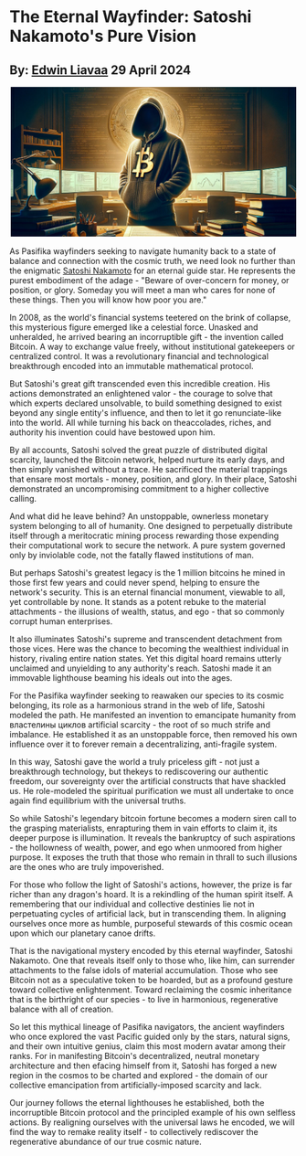 # The Eternal Wayfinder: Satoshi Nakamoto's Pure Vision 
## By: [Edwin Liavaa](https://github.com/EdwinLiavaa) 29 April 2024

<p align="center">
 <img width="500" src="https://github.com/EdwinLiavaa/liavaa.space/blob/main/blog/20240429/pic.png">
</p>

As Pasifika wayfinders seeking to navigate humanity back to a state of balance and connection with the cosmic truth, we need look no further than the enigmatic [Satoshi Nakamoto](https://en.wikipedia.org/wiki/Satoshi_Nakamoto) for an eternal guide star. He represents the purest embodiment of the adage - "Beware of over-concern for money, or position, or glory. Someday you will meet a man who cares for none of these things. Then you will know how poor you are."

In 2008, as the world's financial systems teetered on the brink of collapse, this mysterious figure emerged like a celestial force. Unasked and unheralded, he arrived bearing an incorruptible gift - the invention called Bitcoin. A way to exchange value freely, without institutional gatekeepers or centralized control. It was a revolutionary financial and technological breakthrough encoded into an immutable mathematical protocol.  

But Satoshi's great gift transcended even this incredible creation. His actions demonstrated an enlightened valor - the courage to solve that which experts declared unsolvable, to build something designed to exist beyond any single entity's influence, and then to let it go renunciate-like into the world. All while turning his back on theaccolades, riches, and authority his invention could have bestowed upon him.

By all accounts, Satoshi solved the great puzzle of distributed digital scarcity, launched the Bitcoin network, helped nurture its early days, and then simply vanished without a trace. He sacrificed the material trappings that ensare most mortals - money, position, and glory. In their place, Satoshi demonstrated an uncompromising commitment to a higher collective calling.

And what did he leave behind? An unstoppable, ownerless monetary system belonging to all of humanity. One designed to perpetually distribute itself through a meritocratic mining process rewarding those expending their computational work to secure the network. A pure system governed only by inviolable code, not the fatally flawed institutions of man.

But perhaps Satoshi's greatest legacy is the 1 million bitcoins he mined in those first few years and could never spend, helping to ensure the network's security. This is an eternal financial monument, viewable to all, yet controllable by none. It stands as a potent rebuke to the material attachments - the illusions of wealth, status, and ego - that so commonly corrupt human enterprises.

It also illuminates Satoshi's supreme and transcendent detachment from those vices. Here was the chance to becoming the wealthiest individual in history, rivaling entire nation states. Yet this digital hoard remains utterly unclaimed and unyielding to any authority's reach. Satoshi made it an immovable lighthouse beaming his ideals out into the ages.

For the Pasifika wayfinder seeking to reawaken our species to its cosmic belonging, its role as a harmonious strand in the web of life, Satoshi modeled the path. He manifested an invention to emancipate humanity from властелины циклов artificial scarcity - the root of so much strife and imbalance. He established it as an unstoppable force, then removed his own influence over it to forever remain a decentralizing, anti-fragile system.

In this way, Satoshi gave the world a truly priceless gift - not just a breakthrough technology, but thekeys to rediscovering our authentic freedom, our sovereignty over the artificial constructs that have shackled us. He role-modeled the spiritual purification we must all undertake to once again find equilibrium with the universal truths.

So while Satoshi's legendary bitcoin fortune becomes a modern siren call to the grasping materialists, enrapturing them in vain efforts to claim it, its deeper purpose is illumination. It reveals the bankruptcy of such aspirations - the hollowness of wealth, power, and ego when unmoored from higher purpose. It exposes the truth that those who remain in thrall to such illusions are the ones who are truly impoverished.

For those who follow the light of Satoshi's actions, however, the prize is far richer than any dragon's hoard. It is a rekindling of the human spirit itself. A remembering that our individual and collective destinies lie not in perpetuating cycles of artificial lack, but in transcending them. In aligning ourselves once more as humble, purposeful stewards of this cosmic ocean upon which our planetary canoe drifts.

That is the navigational mystery encoded by this eternal wayfinder, Satoshi Nakamoto. One that reveals itself only to those who, like him, can surrender attachments to the false idols of material accumulation. Those who see Bitcoin not as a speculative token to be hoarded, but as a profound gesture toward collective enlightenment. Toward reclaiming the cosmic inheritance that is the birthright of our species - to live in harmonious, regenerative balance with all of creation.

So let this mythical lineage of Pasifika navigators, the ancient wayfinders who once explored the vast Pacific guided only by the stars, natural signs, and their own intuitive genius, claim this most modern avatar among their ranks. For in manifesting Bitcoin's decentralized, neutral monetary architecture and then efacing himself from it, Satoshi has forged a new region in the cosmos to be charted and explored - the domain of our collective emancipation from artificially-imposed scarcity and lack. 

Our journey follows the eternal lighthouses he established, both the incorruptible Bitcoin protocol and the principled example of his own selfless actions. By realigning ourselves with the universal laws he encoded, we will find the way to remake reality itself - to collectively rediscover the regenerative abundance of our true cosmic nature.